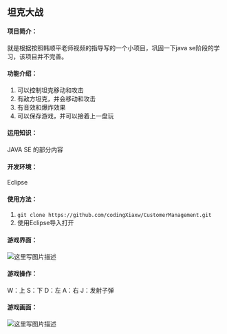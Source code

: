 ## 坦克大战
#### 项目简介：
就是根据按照韩顺平老师视频的指导写的一个小项目，巩固一下java se阶段的学习，该项目并不完善。
#### 功能介绍：
1. 可以控制坦克移动和攻击
2. 有敌方坦克，并会移动和攻击
3. 有音效和爆炸效果
4. 可以保存游戏，并可以接着上一盘玩
#### 运用知识：
JAVA SE 的部分内容
#### 开发环境：
Eclipse
#### 使用方法：
1. `git clone https://github.com/codingXiaxw/CustomerManagement.git`
2. 使用Eclipse导入打开
#### 游戏界面：
![这里写图片描述](http://img.blog.csdn.net/20180124135031202?watermark/2/text/aHR0cDovL2Jsb2cuY3Nkbi5uZXQvcTk4MjE1MTc1Ng==/font/5a6L5L2T/fontsize/400/fill/I0JBQkFCMA==/dissolve/70/gravity/SouthEast)
#### 游戏操作：
W：上
S：下
D：左
A：右
J：发射子弹
#### 游戏画面：
![这里写图片描述](http://img.blog.csdn.net/20180124135806542?watermark/2/text/aHR0cDovL2Jsb2cuY3Nkbi5uZXQvcTk4MjE1MTc1Ng==/font/5a6L5L2T/fontsize/400/fill/I0JBQkFCMA==/dissolve/70/gravity/SouthEast)


